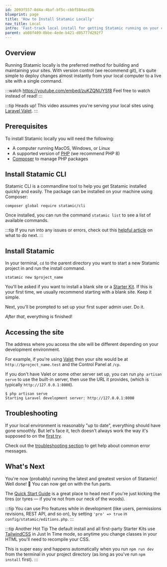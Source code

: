 ```yaml
---
id: 2093f557-8d4a-4baf-bf5c-cbbf584acd3b
blueprint: page
title: 'How to Install Statamic Locally'
nav_title: Local
intro: 'Fast-track local install for getting Statamic running on your computer or development machine.'
parent: ab08f409-8bbe-4ede-b421-d05777d292f7
---
```

## Overview

Running Statamic locally is the preferred method for building and maintaining your sites. With version control (we recommend git), it's quite simple to deploy changes almost instantly from your local computer to a live site with a single command.

:::watch https://youtube.com/embed/zuKZQNUYSf8
Feel free to watch instead of read!
:::

:::tip Heads up!
This video assumes you're serving your local sites using [Laravel Valet][valet].
:::

## Prerequisites

To install Statamic locally you will need the following:

- A computer running MacOS, Windows, or Linux
- A supported version of [PHP](https://php.net) (we recommend PHP 8)
- [Composer](https://getcomposer.org) to manage PHP packages

## Install Statamic CLI

Statamic CLI is a commandline tool to help you get Statamic installed quickly and easily. The package can be installed on your machine using Composer:

``` shell
composer global require statamic/cli
```

Once installed, you can run the command `statamic list` to see a list of available commands.

:::tip
If you run into any issues or errors, check out this [helpful article](/troubleshooting/fixing-issues-with-global-composer-packages) on what to do next.
:::

## Install Statamic
In your terminal, `cd` to the parent directory you want to start a new Statamic project in and run the install command.

``` shell
statamic new $project_name
```

You'll be asked if you want to install a blank site or a [Starter Kit](/starter-kits). If this is your first time, we usually recommend starting with a blank site. Keep it simple.

Next, you'll be prompted to set up your first super admin user. Do it.

_After that_, everything is finished!

## Accessing the site

The address where you access the site will be different depending on your development environment.

For example, if you're using [Valet][valet] then your site would be at `http://$project_name.test` and the Control Panel at `/cp`.

If you don't have Valet or some other server set up, you can run `php artisan serve` to use the built-in server, then use the URL it provides, (which is typically `http://127.0.0.1:8000`).

```cli
$ php artisan serve
Starting Laravel development server: http://127.0.0.1:8000
```

## Troubleshooting

If your local environment is reasonably "up to date", everything should have gone smoothly. But let's face it, tech doesn't always work the way it's supposed to on the [first try](https://www.youtube.com/watch?v=3KDnrGdpNZY).

Check out the [troubleshooting section](/troubleshooting) to get help about common error messages.

## What's Next

You're now (probably) running the latest and greatest version of Statamic! Well done! 🎉 You can now get on with the fun parts.

The [Quick Start Guide](/quick-start-guide) is a great place to head next if you're just kicking the tires (or tyres — if you're not from our neck of the woods).

:::tip
You can use Pro features while in development (like users, permissions revisions, REST API, and so on), by setting `'pro' => true` in `config/statamic/editions.php`.
:::

:::tip Another Hot Tip
The default install and all first-party Starter Kits use [TailwindCSS](https://tailwindcss.com/docs/just-in-time-mode) in Just In Time mode, so anytime you change classes in your HTML you'll need to recompile your CSS.

This is super easy and happens automatically when you run `npm run dev` from the terminal in your project directory (as long as you've run `npm install` first).
:::

[valet]: https://laravel.com/docs/valet
